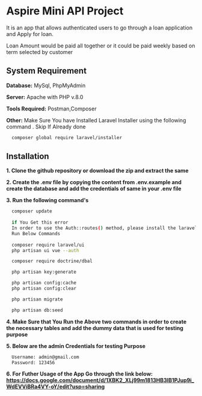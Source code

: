 
# Aspire Mini API Project

It is an app that allows authenticated users to go through a loan application and Apply for loan.

Loan Amount would be paid all together or it could be paid weekly based on term selected by customer



## System Requirement

**Database:** MySql, PhpMyAdmin

**Server:** Apache with PHP v.8.0

**Tools Required:** Postman,Composer

**Other:** Make Sure You have Installed Laravel Installer using the following command
. Skip If Already done

```bash
  composer global require laravel/installer
```




## Installation
**1. Clone the github repository or download the zip and extract the same**

**2. Create the .env file by copying the content from .env.example and create the database and add the credentials of same in your .env file**

**3. Run the following command's**

```bash
  composer update
  
  if You Get this error
  In order to use the Auth::routes() method, please install the laravel/ui package.
  Run Below Commands
  
  composer require laravel/ui
  php artisan ui vue --auth
```
```bash
  composer require doctrine/dbal
```
```bash
  php artisan key:generate
```
```bash
  php artisan config:cache
  php artisan config:clear
```
```bash
  php artisan migrate
```
```bash
  php artisan db:seed
```
**4. Make Sure that You Run the Above two commands in order to create the necessary tables and add the dummy data that is used for testing purpose**

**5. Below are the admin Credentials for testing Purpose**
```bash
  Username: admin@gmail.com
  Password: 123456
```


**6. For Futher Usage of the App Go through the link below: https://docs.google.com/document/d/1XBK2_XLj99m1813HB3IB1PJup9i_WdEVViBRa4VY-oY/edit?usp=sharing**
